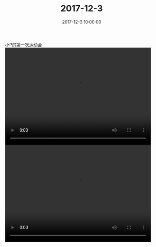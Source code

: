 ﻿---
title: "2017-12-3"
date: 2017-12-3 10:00:00
tags: 视频
categories: 其他人
---
小P的第一次运动会
<video src="http://oy07drb41.bkt.clouddn.com/13d2f76d427b88f1f9d21821fa8a3689.mp4" width="480" height="320" controls>
your browser does not support the video tag
</video>
<video src="http://oy07drb41.bkt.clouddn.com/622e8c846cf80b278a1a38ec8c9925ac.mp4" width="480" height="320" controls>
your browser does not support the video tag
</video>

